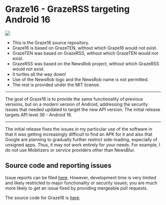 # Graze16 - GrazeRSS targeting Android 16

[<img src="https://play.google.com/intl/en_us/badges/static/images/badges/en_badge_web_generic.png">](https://play.google.com/store/apps/details?id=com.graze16)

* This is the Graze16 source repository.
* Graze16 is based on GrazeTEN, without which Graze16 would not exist.
* GrazeTEN was based on GrazeRSS, without which GrazeTEN would not exist.
* GrazeRSS was based on the NewsRob project, without which GrazeRSS would not exist.
* It turtles all the way down!
* Use of the NewsRob logo and the NewsRob name is not permitted.
* The rest is provided under the MIT license.

---

The goal of Graze16 is to provide the same functionality of previous versions, but on a modern
version of Android, addressing the security issues that needed updated to target the new API version.  The initial release targets API level 36 - Android 16.

---

The initial release fixes the issues in my particular use of the software in that it was getting increasingly difficult to find an APK for it and also that Google are planning to gradually further restrict side-loading, especially of unsigned apps.  Thus, it may
not work entirely for *your* needs.  For example, I do not use Mobilizers or service providers other than NewsBlur.


## Source code and reporting issues

Issue reports can be filed [here](https://github.com/ediflyer/graze16/issues).  However, development time is very limited and likely restricted to major functionality or security issues; you are much more likely to get an issue fixed by providing mergeable pull requests.


The source code for Graze16 is [here](https://github.com/ediflyer/graze16).
